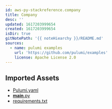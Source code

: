 ```yaml
---
id: aws-py-stackreference.company
title: Company
desc: ''
updated: 1617203999654
created: 1617203999654
isDir: true
gitNotePath: '{{ noteHiearchy }}/README.md'
sources:
  - name: pulumi examples
    url: 'https://github.com/pulumi/examples'
    license: Apache License 2.0
---
```

## Imported Assets

- [Pulumi.yaml](/assets/pulumi.yaml)
- [**main**.py](/assets/__main__.py)
- [requirements.txt](/assets/requirements.txt)


